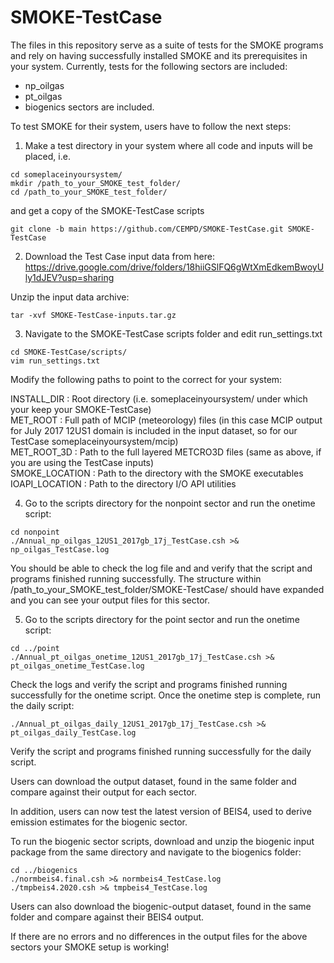 # SMOKE-TestCase

The files in this repository serve as a suite of tests for the SMOKE programs and rely on having successfully installed SMOKE and its prerequisites in your system. Currently, tests for the following sectors are included:
- np_oilgas  
- pt_oilgas
- biogenics sectors are included.

To test SMOKE for their system, users have to follow the next steps:

1. Make a test directory in your system where all code and inputs will be placed, i.e.  
```
cd someplaceinyoursystem/
mkdir /path_to_your_SMOKE_test_folder/
cd /path_to_your_SMOKE_test_folder/
```
and get a copy of the SMOKE-TestCase scripts
```
git clone -b main https://github.com/CEMPD/SMOKE-TestCase.git SMOKE-TestCase
```
2. Download the Test Case input data from here:  
https://drive.google.com/drive/folders/18hiiGSlFQ6gWtXmEdkemBwoyUly1dJEV?usp=sharing

Unzip the input data archive:
```
tar -xvf SMOKE-TestCase-inputs.tar.gz
```
3. Navigate to the SMOKE-TestCase scripts folder and edit run_settings.txt  
```
cd SMOKE-TestCase/scripts/
vim run_settings.txt
```
Modify the following paths to point to the correct for your system:

INSTALL_DIR    : Root directory (i.e. someplaceinyoursystem/ under which your keep your SMOKE-TestCase)  
MET_ROOT       : Full path of MCIP (meteorology) files (in this case MCIP output for July 2017 12US1 domain is included in the input dataset, so for our TestCase someplaceinyoursystem/mcip)  
MET_ROOT_3D    : Path to the full layered METCRO3D files (same as above, if you are using the TestCase inputs)  
SMOKE_LOCATION : Path to the directory with the SMOKE executables  
IOAPI_LOCATION : Path to the directory I/O API utilities  

4. Go to the scripts directory for the nonpoint sector and run the onetime script:
```
cd nonpoint
./Annual_np_oilgas_12US1_2017gb_17j_TestCase.csh >& np_oilgas_TestCase.log
```
You should be able to check the log file and and verify that the script and programs finished running successfully.
The structure within /path_to_your_SMOKE_test_folder/SMOKE-TestCase/ should have expanded and you can see your output files for this sector.  

5. Go to the scripts directory for the point sector and run the onetime script:
```
cd ../point
./Annual_pt_oilgas_onetime_12US1_2017gb_17j_TestCase.csh >& pt_oilgas_onetime_TestCase.log
```
Check the logs and verify the script and programs finished running successfully for the onetime script.
Once the onetime step is complete, run the daily script: 
```
./Annual_pt_oilgas_daily_12US1_2017gb_17j_TestCase.csh >& pt_oilgas_daily_TestCase.log
```
Verify the script and programs finished running successfully for the daily script.

Users can download the output dataset, found in the same folder and compare against their output for each sector.

In addition, users can now test the latest version of BEIS4, used to derive emission estimates for the biogenic sector.

To run the biogenic sector scripts, download and unzip the biogenic input package from the same directory and navigate to the biogenics folder:

```
cd ../biogenics
./normbeis4.final.csh >& normbeis4_TestCase.log
./tmpbeis4.2020.csh >& tmpbeis4_TestCase.log
```

Users can also download the biogenic-output dataset, found in the same folder and compare against their BEIS4 output.

If there are no errors and no differences in the output files for the above sectors your SMOKE setup is working! 


